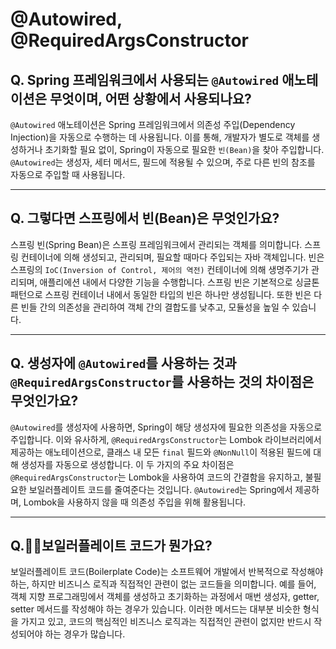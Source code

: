 # @Autowired, @RequiredArgsConstructor

## **Q. Spring 프레임워크에서 사용되는 `@Autowired` 애노테이션은 무엇이며, 어떤 상황에서 사용되나요?**

`@Autowired` 애노테이션은 Spring 프레임워크에서 의존성 주입(Dependency Injection)을 자동으로 수행하는 데 사용됩니다. 이를 통해, 개발자가 별도로 객체를 생성하거나 초기화할 필요 없이, Spring이 자동으로 필요한 `빈(Bean)`을 찾아 주입합니다. `@Autowired`는 생성자, 세터 메서드, 필드에 적용될 수 있으며, 주로 다른 빈의 참조를 자동으로 주입할 때 사용됩니다.

***

## **Q. 그렇다면 스프링에서 빈(Bean)은 무엇인가요?**

스프링 빈(Spring Bean)은 스프링 프레임워크에서 관리되는 객체를 의미합니다. 스프링 컨테이너에 의해 생성되고, 관리되며, 필요할 때마다 주입되는 자바 객체입니다. 빈은 스프링의 `IoC(Inversion of Control, 제어의 역전)` 컨테이너에 의해 생명주기가 관리되며, 애플리에션 내에서 다양한 기능을 수행합니다. 스프링 빈은 기본적으로 싱글톤 패턴으로 스프링 컨테이너 내에서 동일한 타입의 빈은 하나만 생성됩니다. 또한 빈은 다른 빈들 간의 의존성을 관리하여 객체 간의 결합도를 낮추고, 모듈성을 높일 수 있습니다.

***

## **Q. 생성자에 `@Autowired`를 사용하는 것과 `@RequiredArgsConstructor`를 사용하는 것의 차이점은 무엇인가요?**

`@Autowired`를 생성자에 사용하면, Spring이 해당 생성자에 필요한 의존성을 자동으로 주입합니다. 이와 유사하게, `@RequiredArgsConstructor`는 Lombok 라이브러리에서 제공하는 애노테이션으로, 클래스 내 모든 `final` 필드와 `@NonNull`이 적용된 필드에 대해 생성자를 자동으로 생성합니다. 이 두 가지의 주요 차이점은 `@RequiredArgsConstructor`는 Lombok을 사용하여 코드의 간결함을 유지하고, 불필요한 보일러플레이트 코드를 줄여준다는 것입니다. `@Autowired`는 Spring에서 제공하며, Lombok을 사용하지 않을 때 의존성 주입을 위해 활용됩니다.

***

## **Q.보일러플레이트 코드가 뭔가요?**

보일러플레이트 코드(Boilerplate Code)는 소프트웨어 개발에서 반복적으로 작성해야 하는, 하지만 비즈니스 로직과 직접적인 관련이 없는 코드들을 의미합니다. 예를 들어, 객체 지향 프로그래밍에서 객체를 생성하고 초기화하는 과정에서 매번 생성자, getter, setter 메서드를 작성해야 하는 경우가 있습니다. 이러한 메서드는 대부분 비슷한 형식을 가지고 있고, 코드의 핵심적인 비즈니스 로직과는 직접적인 관련이 없지만 반드시 작성되어야 하는 경우가 많습니다.
